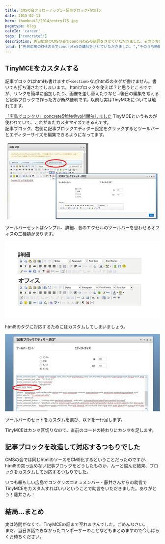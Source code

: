 ```yaml
---
title: CMSの会フォローアップ1～記事ブロック×html5
date: 2015-02-11
hero: thumbnail/2014/entry175.jpg
pagetype: blog
cateId: 'career'
tags: ["concrete5"]
description: 先日広島のCMSの会でconcrete5の講師をさせていただきました。そのうち時間がなくて紹介できなかったいくつかのTipsを何回かに分けて紹介させていただきます。今回は記事ブロックにhtml5を適応する方法です。
lead: ["先日広島のCMSの会でconcrete5の講師をさせていただきました。","そのうち時間がなくて紹介できなかったいくつかのTipsを何回かに分けて紹介させていただきます。今回は記事ブロックにhtml5を適応する方法です。"]
---
```

## TinyMCEをカスタムする
記事ブロックはhtmlも書けますが`<section>`などhtml5のタグが書けません。書いても打ち消されてしまいます。
htmlブロックを使えば？と思うところですが、リンクを簡単に追加したり、画像を差し替えたりなど…後日の編集を考えると記事ブロックで作った方が断然便利です。以前も実はTinyMCEについては触れてます。

[「広島でコンクリ」concrete5勉強会vol4開催しました](https://ginneko-atelier.com/blogs/concrete5/275/)
TinyMCEというものが使われていて、これがまたカスタマイズできるんです。<br>
記事ブロック、右側に記事ブロックエディター設定をクリックするとツールバーとエディターサイズを編集できるようになってます。

![TinyMCE1](./images/2015/entry215-1.jpg)

ツールバーセットはシンプル、詳細、昔のエクセルのツールバーを思わせるオフィスの三種類があります。

![TinyMCE2](./images/2015/entry215-2.jpg)

html5のタグに対応するためにはカスタムしてしまいましょう。

![TinyMCE3](./images/2015/entry215-3.jpg)

ツールバーのセットをカスタムを選び、以下を一行足します。

TinyMCEはカンマ区切りなので、直前のコードの終わりにカンマを足します。

## 記事ブロックを改造して対応するつもりでした
CMSの会では同じhtmlのソースをCMS化するということだったのですが、html5の突っ込めない記事ブロックをどうしたものか、んーと悩んだ結果、ブロックをカスタムして対応するつもりでした。

いつも頼もしい広島でコンクリのコミュメンバー・藤井さんからの助言でTinyMCEをカスタムすればいいということで助言をいただきました。ありがとう！藤井さん！

## 結局…まとめ
実は時間がなくて、TinyMCEの話まで至れませんでした。ごめんなさい。<br>
まだ、当日お話できなかったコンポーザーのことなどもまとめますので今しばらくお待ちください。
